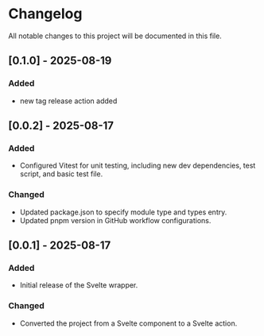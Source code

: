 # Changelog

All notable changes to this project will be documented in this file.

## [0.1.0] - 2025-08-19

### Added

- new tag release action added

## [0.0.2] - 2025-08-17

### Added

- Configured Vitest for unit testing, including new dev dependencies, test script, and basic test file.

### Changed

- Updated package.json to specify module type and types entry.
- Updated pnpm version in GitHub workflow configurations.

## [0.0.1] - 2025-08-17

### Added

- Initial release of the Svelte wrapper.

### Changed

- Converted the project from a Svelte component to a Svelte action.
